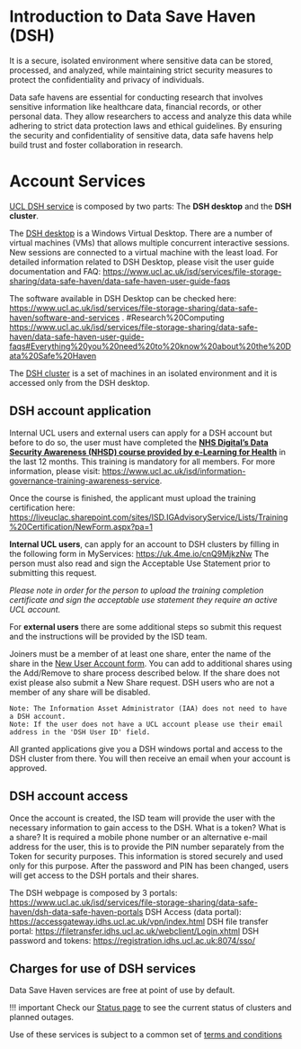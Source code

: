 # Introduction to Data Save Haven (DSH) 

It is a secure, isolated environment where sensitive data can be stored, processed, and analyzed, 
while maintaining strict security measures to protect the confidentiality and privacy of individuals.

Data safe havens are essential for conducting research that involves sensitive information like 
healthcare data, financial records, or other personal data. They allow researchers to access and 
analyze this data while adhering to strict data protection laws and ethical guidelines. By ensuring
the security and confidentiality of sensitive data, data safe havens help build trust and foster 
collaboration in research.

# Account Services

[UCL DSH service](https://www.ucl.ac.uk/isd/services/file-storage-sharing/data-safe-haven-dsh) is
composed by two parts: The **DSH desktop** and the **DSH cluster**.

The [DSH desktop](https://www.ucl.ac.uk/isd/services/file-storage-sharing/data-safe-haven/dsh-data-safe-haven-portals) 
is a Windows Virtual Desktop. There are a number of virtual machines (VMs) that allows multiple concurrent interactive 
sessions. New sessions are connected to a virtual machine with the least load. For detailed information related to 
DSH Desktop, please visit the user guide documentation and FAQ: 
https://www.ucl.ac.uk/isd/services/file-storage-sharing/data-safe-haven/data-safe-haven-user-guide-faqs


The software available in DSH Desktop 
can be checked here: https://www.ucl.ac.uk/isd/services/file-storage-sharing/data-safe-haven/software-and-services .
#Research%20Computing
https://www.ucl.ac.uk/isd/services/file-storage-sharing/data-safe-haven/data-safe-haven-user-guide-faqs#Everything%20you%20need%20to%20know%20about%20the%20Data%20Safe%20Haven

The [DSH cluster](DSH_Cluster.md) is a set of machines in an isolated environment and it is accessed only from the DSH desktop.  

## DSH account application

Internal UCL users and external users can apply for a DSH account but before to do so, the user must have completed the 
[**NHS Digital’s Data Security Awareness (NHSD) course provided by e-Learning for Health**](https://portal.e-lfh.org.uk/register)
in the last 12 months.  This training is mandatory for all members. For more information, please visit: 
https://www.ucl.ac.uk/isd/information-governance-training-awareness-service.

Once the course is finished, the applicant must upload the training certification here: 
https://liveuclac.sharepoint.com/sites/ISD.IGAdvisoryService/Lists/Training%20Certification/NewForm.aspx?pa=1

**Internal UCL users**, can apply for an account to DSH clusters by filling in the following form in MyServices: https://uk.4me.io/cnQ9MjkzNw
The person must also read and sign the Acceptable Use Statement prior to submitting this request.

*Please note in order for the person to upload the training completion certificate and sign the acceptable use statement they
require an active UCL account.*

For **external users** there are some additional steps so submit this request and the instructions will be provided by the ISD team.

Joiners must be a member of at least one share, enter the name of the share in the [New User Account form](https://uk.4me.io/cnQ9MjkzNw).
You can add to additional shares using the Add/Remove to share process described below. If the share does not exist please also submit a 
New Share request. DSH users who are not a member of any share will be disabled.

    Note: The Information Asset Administrator (IAA) does not need to have a DSH account.
    Note: If the user does not have a UCL account please use their email address in the 'DSH User ID' field.
    
All granted applications give you a DSH windows portal and access to the DSH cluster from there. You will then receive an email when 
your account is approved.

## DSH account access

Once the account is created, the ISD team will provide the user with the necessary information to gain access to the DSH. 
What is a token?
What is a share?
It is required a mobile phone number or an alternative e-mail address for the user, this is to provide the PIN number separately 
from the Token for security purposes. This information  is stored securely and used only for this purpose. After the password 
and PIN has been changed, users will get access to the DSH portals and their shares.

The DSH webpage is composed by 3 portals: https://www.ucl.ac.uk/isd/services/file-storage-sharing/data-safe-haven/dsh-data-safe-haven-portals
DSH Access (data portal): https://accessgateway.idhs.ucl.ac.uk/vpn/index.html
DSH file transfer portal: https://filetransfer.idhs.ucl.ac.uk/webclient/Login.xhtml
DSH password and tokens: https://registration.idhs.ucl.ac.uk:8074/sso/

## Charges for use of DSH services

Data Save Haven services are free at point of use by default.

!!! important
    Check our [Status page](Cluster_status_page.md) to see the current status of clusters and planned outages. 

Use of these services is subject to a common set of [terms and conditions](Terms_and_Conditions.md)
